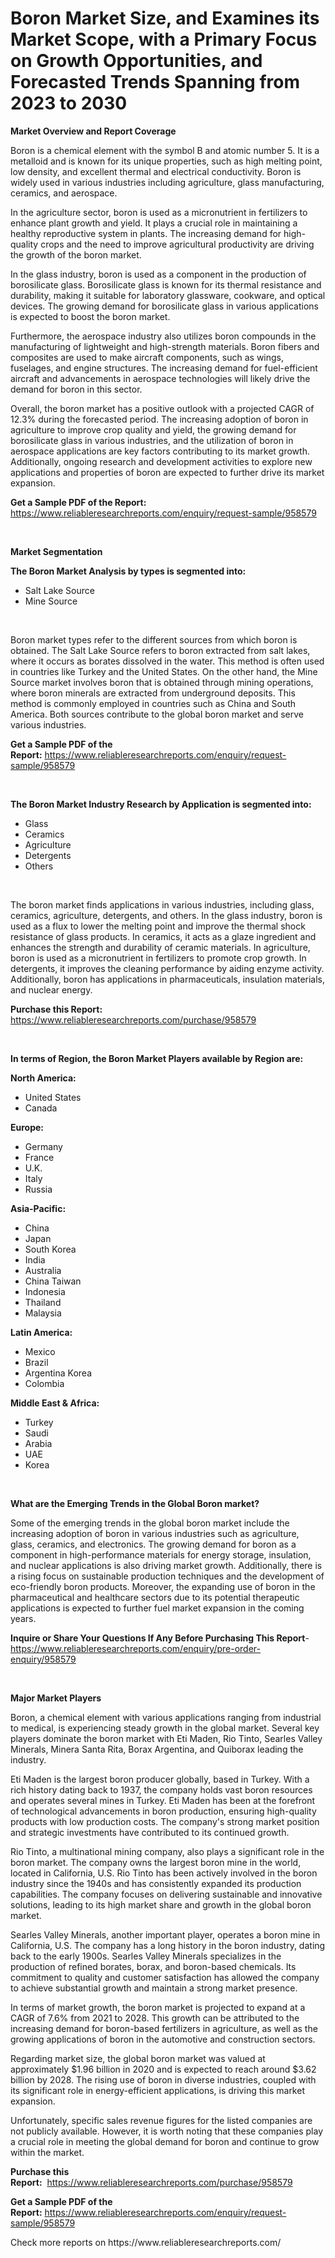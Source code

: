 <p><h1>Boron Market Size, and Examines its Market Scope, with a Primary Focus on Growth Opportunities, and Forecasted Trends Spanning from 2023 to 2030</h1></p><p><strong>Market Overview and Report Coverage</strong></p>
<p><p>Boron is a chemical element with the symbol B and atomic number 5. It is a metalloid and is known for its unique properties, such as high melting point, low density, and excellent thermal and electrical conductivity. Boron is widely used in various industries including agriculture, glass manufacturing, ceramics, and aerospace.</p><p>In the agriculture sector, boron is used as a micronutrient in fertilizers to enhance plant growth and yield. It plays a crucial role in maintaining a healthy reproductive system in plants. The increasing demand for high-quality crops and the need to improve agricultural productivity are driving the growth of the boron market.</p><p>In the glass industry, boron is used as a component in the production of borosilicate glass. Borosilicate glass is known for its thermal resistance and durability, making it suitable for laboratory glassware, cookware, and optical devices. The growing demand for borosilicate glass in various applications is expected to boost the boron market.</p><p>Furthermore, the aerospace industry also utilizes boron compounds in the manufacturing of lightweight and high-strength materials. Boron fibers and composites are used to make aircraft components, such as wings, fuselages, and engine structures. The increasing demand for fuel-efficient aircraft and advancements in aerospace technologies will likely drive the demand for boron in this sector.</p><p>Overall, the boron market has a positive outlook with a projected CAGR of 12.3% during the forecasted period. The increasing adoption of boron in agriculture to improve crop quality and yield, the growing demand for borosilicate glass in various industries, and the utilization of boron in aerospace applications are key factors contributing to its market growth. Additionally, ongoing research and development activities to explore new applications and properties of boron are expected to further drive its market expansion.</p></p>
<p><strong>Get a Sample PDF of the Report:</strong> <a href="https://www.reliableresearchreports.com/enquiry/request-sample/958579">https://www.reliableresearchreports.com/enquiry/request-sample/958579</a></p>
<p>&nbsp;</p>
<p><strong>Market Segmentation</strong></p>
<p><strong>The Boron Market Analysis by types is segmented into:</strong></p>
<p><ul><li>Salt Lake Source</li><li>Mine Source</li></ul></p>
<p>&nbsp;</p>
<p><p>Boron market types refer to the different sources from which boron is obtained. The Salt Lake Source refers to boron extracted from salt lakes, where it occurs as borates dissolved in the water. This method is often used in countries like Turkey and the United States. On the other hand, the Mine Source market involves boron that is obtained through mining operations, where boron minerals are extracted from underground deposits. This method is commonly employed in countries such as China and South America. Both sources contribute to the global boron market and serve various industries.</p></p>
<p><strong>Get a Sample PDF of the Report:</strong>&nbsp;<a href="https://www.reliableresearchreports.com/enquiry/request-sample/958579">https://www.reliableresearchreports.com/enquiry/request-sample/958579</a></p>
<p>&nbsp;</p>
<p><strong>The Boron Market Industry Research by Application is segmented into:</strong></p>
<p><ul><li>Glass</li><li>Ceramics</li><li>Agriculture</li><li>Detergents</li><li>Others</li></ul></p>
<p>&nbsp;</p>
<p><p>The boron market finds applications in various industries, including glass, ceramics, agriculture, detergents, and others. In the glass industry, boron is used as a flux to lower the melting point and improve the thermal shock resistance of glass products. In ceramics, it acts as a glaze ingredient and enhances the strength and durability of ceramic materials. In agriculture, boron is used as a micronutrient in fertilizers to promote crop growth. In detergents, it improves the cleaning performance by aiding enzyme activity. Additionally, boron has applications in pharmaceuticals, insulation materials, and nuclear energy.</p></p>
<p><strong>Purchase this Report:</strong>&nbsp; <a href="https://www.reliableresearchreports.com/purchase/958579">https://www.reliableresearchreports.com/purchase/958579</a></p>
<p>&nbsp;</p>
<p><strong>In terms of Region, the Boron Market Players available by Region are:</strong></p>
<p>
    <p> <strong> North America: </strong>
        <ul>
            <li>United States</li>
            <li>Canada</li>
        </ul>
        </p> 
    <p> <strong> Europe: </strong>
        <ul>
            <li>Germany</li>
            <li>France</li>
            <li>U.K.</li>
            <li>Italy</li>
            <li>Russia</li>
        </ul>
        </p> 
    <p> <strong> Asia-Pacific: </strong>
        <ul>
            <li>China</li>
            <li>Japan</li>
            <li>South Korea</li>
            <li>India</li>
            <li>Australia</li>
            <li>China Taiwan</li>
            <li>Indonesia</li>
            <li>Thailand</li>
            <li>Malaysia</li>
        </ul>
        </p> 
    <p> <strong> Latin America: </strong>
        <ul>
            <li>Mexico</li>
            <li>Brazil</li>
            <li>Argentina Korea</li>
            <li>Colombia</li>
        </ul>
        </p> 
    <p> <strong> Middle East & Africa: </strong>
        <ul>
            <li>Turkey</li>
            <li>Saudi</li>
            <li>Arabia</li>
            <li>UAE</li>
            <li>Korea</li>
        </ul>
    </p>
    </p>
<p>&nbsp;</p>
<p><strong>What are the Emerging Trends in the Global Boron market?</strong></p>
<p><p>Some of the emerging trends in the global boron market include the increasing adoption of boron in various industries such as agriculture, glass, ceramics, and electronics. The growing demand for boron as a component in high-performance materials for energy storage, insulation, and nuclear applications is also driving market growth. Additionally, there is a rising focus on sustainable production techniques and the development of eco-friendly boron products. Moreover, the expanding use of boron in the pharmaceutical and healthcare sectors due to its potential therapeutic applications is expected to further fuel market expansion in the coming years.</p></p>
<p><strong>Inquire or Share Your Questions If Any Before Purchasing This Report</strong>- <a href="https://www.reliableresearchreports.com/enquiry/pre-order-enquiry/958579">https://www.reliableresearchreports.com/enquiry/pre-order-enquiry/958579</a></p>
<p>&nbsp;</p>
<p><strong>Major Market Players</strong></p>
<p><p>Boron, a chemical element with various applications ranging from industrial to medical, is experiencing steady growth in the global market. Several key players dominate the boron market with Eti Maden, Rio Tinto, Searles Valley Minerals, Minera Santa Rita, Borax Argentina, and Quiborax leading the industry.</p><p>Eti Maden is the largest boron producer globally, based in Turkey. With a rich history dating back to 1937, the company holds vast boron resources and operates several mines in Turkey. Eti Maden has been at the forefront of technological advancements in boron production, ensuring high-quality products with low production costs. The company's strong market position and strategic investments have contributed to its continued growth.</p><p>Rio Tinto, a multinational mining company, also plays a significant role in the boron market. The company owns the largest boron mine in the world, located in California, U.S. Rio Tinto has been actively involved in the boron industry since the 1940s and has consistently expanded its production capabilities. The company focuses on delivering sustainable and innovative solutions, leading to its high market share and growth in the global boron market.</p><p>Searles Valley Minerals, another important player, operates a boron mine in California, U.S. The company has a long history in the boron industry, dating back to the early 1900s. Searles Valley Minerals specializes in the production of refined borates, borax, and boron-based chemicals. Its commitment to quality and customer satisfaction has allowed the company to achieve substantial growth and maintain a strong market presence.</p><p>In terms of market growth, the boron market is projected to expand at a CAGR of 7.6% from 2021 to 2028. This growth can be attributed to the increasing demand for boron-based fertilizers in agriculture, as well as the growing applications of boron in the automotive and construction sectors.</p><p>Regarding market size, the global boron market was valued at approximately $1.96 billion in 2020 and is expected to reach around $3.62 billion by 2028. The rising use of boron in diverse industries, coupled with its significant role in energy-efficient applications, is driving this market expansion.</p><p>Unfortunately, specific sales revenue figures for the listed companies are not publicly available. However, it is worth noting that these companies play a crucial role in meeting the global demand for boron and continue to grow within the market.</p></p>
<p><strong>Purchase this Report:</strong>&nbsp;&nbsp;<a href="https://www.reliableresearchreports.com/purchase/958579">https://www.reliableresearchreports.com/purchase/958579</a></p>
<p></p>
<p><strong>Get a Sample PDF of the Report:</strong>&nbsp;<a href="https://www.reliableresearchreports.com/enquiry/request-sample/958579">https://www.reliableresearchreports.com/enquiry/request-sample/958579</a></p>
<p>Check more reports on https://www.reliableresearchreports.com/</p>